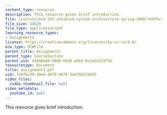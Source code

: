 ```yaml
---
content_type: resource
description: This resource gives brief introduction.
file: /courses/esd-342-advanced-system-architecture-spring-2006/fe0fbc3930add679d6745da706534655_assignment1.pdf
file_size: 14629
file_type: application/pdf
learning_resource_types:
- Assignments
license: https://creativecommons.org/licenses/by-nc-sa/4.0/
ocw_type: OCWFile
parent_title: Assignments
parent_type: CourseSection
parent_uid: 44948e84-69d8-66d0-e9ed-8e2abd23373b
resourcetype: Document
title: assignment1.pdf
uid: fe0fbc39-30ad-d679-d674-5da706534655
video_files:
  video_thumbnail_file: null
video_metadata:
  youtube_id: null
---
```

This resource gives brief introduction.
